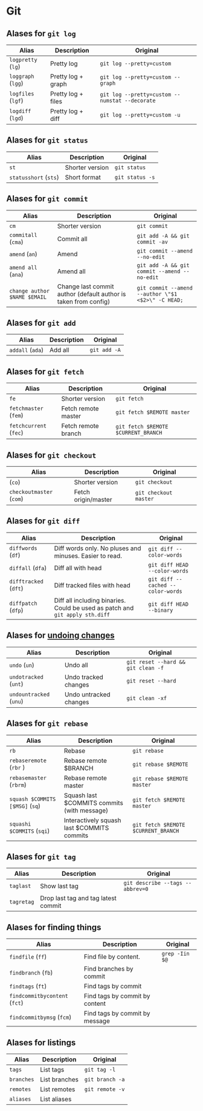# Git

## Alases for `git log`

| Alias                 | Description           | Original |
| -----------           | ----------            | ---------- |
| `logpretty` (`lg`)    | Pretty log            | `git log --pretty=custom` |
| `loggraph` (`lgg`)    | Pretty log + graph    | `git log --pretty=custom --graph` |
| `logfiles` (`lgf`)    | Pretty log + files    | `git log --pretty=custom --numstat --decorate` |
| `logdiff` (`lgd`)     | Pretty log + diff     | `git log --pretty=custom -u` |


## Alases for `git status`

| Alias                 | Description           | Original |
| -----------           | --------              | ---------- |
| `st`                  | Shorter version       | `git status` |
| `statusshort` (`sts`) | Short format          | `git status -s` |


## Alases for `git commit`

| Alias                 | Description           | Original |
| -----------           | --------              | ---------- |
| `cm`                  | Shorter version       | `git commit` |
| `commitall` (`cma`)   | Commit all            | `git add -A && git commit -av` |
| `amend` (`an`)        | Amend                 | `git commit --amend --no-edit` |
| `amend all` (`ana`)   | Amend all             | `git add -A && git commit --amend --no-edit` |
| `change author $NAME $EMAIL` | Change last commit author (default author is taken from config) | `git commit --amend --author \"$1 <$2>\" -C HEAD;` |

## Alases for `git add`

| Alias                 | Description           | Original |
| -----------           | --------              | ---------- |
| `addall` (`ada`)      | Add all               | `git add -A` |


## Alases for `git fetch`

| Alias                 | Description           | Original |
| -----------           | --------              | ---------- |
| `fe`                  | Shorter version       | `git fetch` |
| `fetchmaster` (`fem`) | Fetch remote master   | `git fetch $REMOTE master` |
| `fetchcurrent` (`fec`)| Fetch remote branch   | `git fetch $REMOTE $CURRENT_BRANCH` |


## Alases for `git checkout`

| Alias                 | Description           | Original |
| -----------           | --------              | ---------- |
| (`co`)                | Shorter version       | `git checkout` |
| `checkoutmaster` (`com`)| Fetch origin/master | `git checkout master` |


## Alases for `git diff`

| Alias                 | Description           | Original |
| -----------           | --------              | ---------- |
| `diffwords` (`df`)    | Diff words only. No pluses and minuses. Easier to read. | `git diff --color-words` |
| `diffall` (`dfa`)     | Diff all with head    | `git diff HEAD --color-words` |
| `difftracked` (`dft`) | Diff tracked files with head | `git diff --cached --color-words` |
| `diffpatch` (`dfp`)   | Diff all including binaries. Could be used as patch and `git apply sth.diff` | `git diff HEAD --binary` |


## Alases for [undoing changes](https://www.atlassian.com/git/tutorials/undoing-changes/git-clean)

| Alias                 | Description               | Original |
| -----------           | --------              | ---------- |
| `undo` (`un`)         | Undo all              | `git reset --hard && git clean -f` |
| `undotracked` (`unt`) | Undo tracked changes  | `git reset --hard` |
| `undountracked` (`unu`)| Undo untracked changes | `git clean -xf` |


## Alases for `git rebase`

| Alias                 | Description           | Original |
| -----------           | --------              | ---------- |
| `rb`                  | Rebase                | `git rebase` |
| `rebaseremote` (`rbr` ) | Rebase remote $BRANCH | `git rebase $REMOTE` |
| `rebasemaster` (`rbrm`) | Rebase remote master  | `git rebase $REMOTE master` |
| `squash $COMMITS [$MSG]` (`sq`) | Squash last $COMMITS commits (with message) | `git fetch $REMOTE master` |
| `squashi $COMMITS` (`sqi`) | Interactively squash last $COMMITS commits  | `git fetch $REMOTE $CURRENT_BRANCH` |


## Alases for `git tag`

| Alias                 | Description           | Original |
| -----------           | --------              | ---------- |
| `taglast`             | Show last tag         | `git describe --tags --abbrev=0` |
| `tagretag`            | Drop last tag and tag latest commit | |


## Alases for finding things

| Alias                 | Description           | Original |
| -----------           | --------              | ---------- |
| `findfile` (`ff`)     | Find file by content. | `grep -Iin $@` |
| `findbranch` (`fb`)   | Find branches by commit |  |
| `findtags` (`ft`)     | Find tags by commit |  |
| `findcommitbycontent` (`fct`) | Find tags by commit by content |  |
| `findcommitbymsg` (`fcm`)     | Find tags by commit by message |  |


## Alases for listings

| Alias                 | Description           | Original |
| -----------           | --------              | ---------- |
| `tags`                | List tags             | `git tag -l` |
| `branches`            | List branches         | `git branch -a` |
| `remotes`             | List remotes          | `git remote -v` |
| `aliases`             | List aliases          |  |
